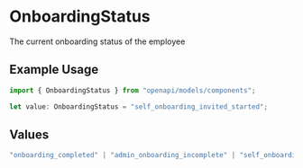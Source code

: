 # OnboardingStatus

The current onboarding status of the employee

## Example Usage

```typescript
import { OnboardingStatus } from "openapi/models/components";

let value: OnboardingStatus = "self_onboarding_invited_started";
```

## Values

```typescript
"onboarding_completed" | "admin_onboarding_incomplete" | "self_onboarding_pending_invite" | "self_onboarding_invited" | "self_onboarding_invited_started" | "self_onboarding_invited_overdue" | "self_onboarding_completed_by_employee" | "self_onboarding_awaiting_admin_review"
```